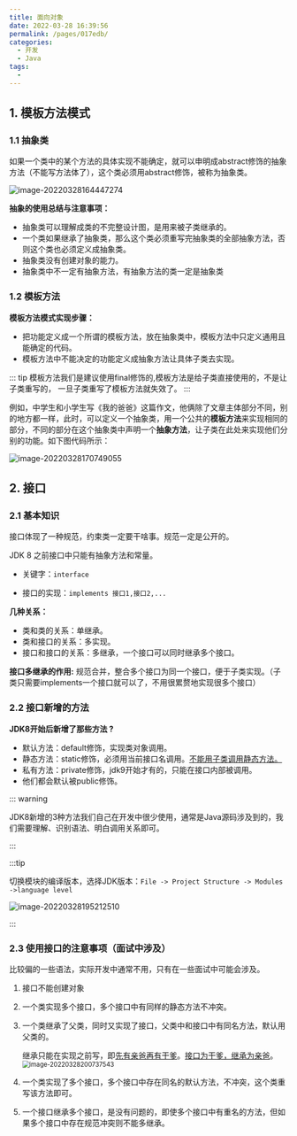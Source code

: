 ```yaml
---
title: 面向对象
date: 2022-03-28 16:39:56
permalink: /pages/017edb/
categories:
  - 开发
  - Java
tags:
  - 
---
```

## 1. 模板方法模式

### 1.1 抽象类

如果一个类中的某个方法的具体实现不能确定，就可以申明成abstract修饰的抽象方法（不能写方法体了），这个类必须用abstract修饰，被称为抽象类。

![image-20220328164447274](https://blog-1310567564.cos.ap-beijing.myqcloud.com/img/image-20220328164447274.png)

**抽象的使用总结与注意事项：**

- 抽象类可以理解成类的不完整设计图，是用来被子类继承的。
- 一个类如果继承了抽象类，那么这个类必须重写完抽象类的全部抽象方法，否则这个类也必须定义成抽象类。
- 抽象类没有创建对象的能力。
- 抽象类中不一定有抽象方法，有抽象方法的类一定是抽象类

### 1.2 模板方法

**模板方法模式实现步骤：**

- 把功能定义成一个所谓的模板方法，放在抽象类中，模板方法中只定义通用且能确定的代码。
- 模板方法中不能决定的功能定义成抽象方法让具体子类去实现。

::: tip
模板方法我们是建议使用final修饰的,模板方法是给子类直接使用的，不是让子类重写的，
一旦子类重写了模板方法就失效了。
:::


例如，中学生和小学生写《我的爸爸》这篇作文，他俩除了文章主体部分不同，别的地方都一样，此时，可以定义一个抽象类，用一个公共的**模板方法**来实现相同的部分，不同的部分在这个抽象类中声明一个**抽象方法**，让子类在此处来实现他们分别的功能。如下图代码所示：

![image-20220328170749055](https://blog-1310567564.cos.ap-beijing.myqcloud.com/img/image-20220328170749055.png)

## 2. 接口

### 2.1 基本知识

接口体现了一种规范，约束类一定要干啥事。规范一定是公开的。

JDK 8 之前接口中只能有抽象方法和常量。

- 关键字：`interface`

- 接口的实现：`implements 接口1,接口2,...`

**几种关系：**

- 类和类的关系：单继承。
- 类和接口的关系：多实现。
- 接口和接口的关系：多继承，一个接口可以同时继承多个接口。

**接口多继承的作用:**
规范合并，整合多个接口为同一个接口，便于子类实现。（子类只需要implements一个接口就可以了，不用很累赘地实现很多个接口）

### 2.2 接口新增的方法

**JDK8开始后新增了那些方法 ?**

- 默认方法：default修饰，实现类对象调用。
- 静态方法：static修饰，必须用当前接口名调用。<u>不能用子类调用静态方法。</u>
- 私有方法：private修饰，jdk9开始才有的，只能在接口内部被调用。
- 他们都会默认被public修饰。

::: warning

JDK8新增的3种方法我们自己在开发中很少使用，通常是Java源码涉及到的，我们需要理解、识别语法、明白调用关系即可。

:::

:::tip

切换模块的编译版本，选择JDK版本：`File -> Project Structure -> Modules ->language level`

![image-20220328195212510](https://blog-1310567564.cos.ap-beijing.myqcloud.com/img/image-20220328195212510.png)

:::

### 2.3 使用接口的注意事项（面试中涉及）

比较偏的一些语法，实际开发中通常不用，只有在一些面试中可能会涉及。

1. 接口不能创建对象

2. 一个类实现多个接口，多个接口中有同样的静态方法不冲突。

3. 一个类继承了父类，同时又实现了接口，父类中和接口中有同名方法，默认用父类的。

   继承只能在实现之前写，即<u>先有亲爸再有干爹</u>。<u>接口为干爹，继承为亲爸</u>。
   <img src="https://blog-1310567564.cos.ap-beijing.myqcloud.com/img/image-20220328200737543.png" alt="image-20220328200737543" style="zoom: 80%;" />

4. 一个类实现了多个接口，多个接口中存在同名的默认方法，不冲突，这个类重写该方法即可。

5. 一个接口继承多个接口，是没有问题的，即使多个接口中有重名的方法，但如果多个接口中存在规范冲突则不能多继承。